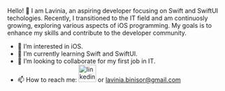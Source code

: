 

 Hello! 👋 I am Lavinia, an aspiring developer focusing on Swift and SwiftUI techologies. Recently, I transitioned to the IT field and am continuosly growing, exploring various aspects of iOS programming.
 My goals is to enhance my skills and contribute to the developer community.

 
- 👀 I’m interested in iOS.
- 🌱 I’m currently learning Swift and SwiftUI.
- 💞️ I’m looking to collaborate for my first job in IT.
- 📫 How to reach me: 
[<img src='https://cdn.jsdelivr.net/npm/simple-icons@3.0.1/icons/linkedin.svg' alt='linkedin' height='40'>](https://www.linkedin.com/in/https://www.linkedin.com/in/lavinia-bini%C8%99or-0b2173277//)  or lavinia.binisor@gmail.com

<!---
LaviniaBinisor/LaviniaBinisor is a ✨ special ✨ repository because its `README.md` (this file) appears on your GitHub profile.
You can click the Preview link to take a look at your changes.
--->
